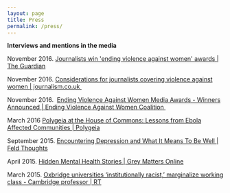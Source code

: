 ```yaml
---
layout: page
title: Press
permalink: /press/
---
```

<p><strong>Interviews and mentions in the media </strong></p>
<p>November 2016. <a href="https://www.theguardian.com/media/greenslade/2016/nov/25/journalists-win-ending-violence-against-women-awards">Journalists win 'ending violence against women' awards | The Guardian</a></p>
<p>November 2016. <a href="https://www.journalism.co.uk/ampnews/considerations-for-journalists-covering-violence-against-women/s435/a694592/">Considerations for journalists covering violence against women | journalism.co.uk </a></p>
<p>November 2016.  <a href="https://www.google.co.uk/url?sa=t&amp;rct=j&amp;q=&amp;esrc=s&amp;source=web&amp;cd=27&amp;cad=rja&amp;uact=8&amp;ved=0ahUKEwinjP-Ljs_QAhWGLcAKHSkiA644FBAWCDowBg&amp;url=http%3A%2F%2Fwww.endviolenceagainstwomen.org.uk%2Fnews%2F266%2Fending-violence-against-women-media-awards-winners-announced&amp;usg=AFQjCNHNJp7v8OhipDPOl-e4t8msY4Bxig&amp;sig2=P3X4lsjpCB-UJffaQL8JCw">Ending Violence Against Women Media Awards - Winners Announced | Ending Violence Against Women Coalition </a></p>
<p>March 2016 <a href="http://www.polygeia.com/single-post/2016/03/18/Polygeia-at-the-House-of-Commons-Lessons-from-Ebola-Affected-Communities">Polygeia at<span class="color_15"><strong> </strong>the House of Commons: Lessons from Ebola Affected Communities | Polygeia</span></a></p>
<p>September 2015. <a href="http://www.feld.com/archives/2015/09/encountering-depression-means-well.html">Encountering Depression and What It Means To Be Well | Feld Thoughts</a></p>
<p>April 2015. <a href="https://greymattersonline.co.uk/2015/04/27/27th-april-2015-hidden-mental-health-stories/">Hidden Mental Health Stories | Grey Matters Online</a></p>
<p>March 2015. <a href="https://www.rt.com/uk/243241-oxbridge-universities-racist-professor/">Oxbridge universities ‘institutionally racist,’ marginalize working class - Cambridge professor | RT</a></p>
<div id="comp-it6itix4_SinglePostMediaTop_MediaPost__0_0_def_6" class=" flex_vbox"></div>
